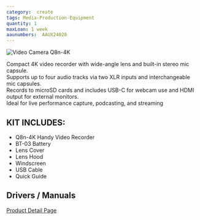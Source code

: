 ```yaml
---
category:  create
tags: Media-Production-Equipment
quantity: 1
maxLoan: 1 week
aaunumbers:  AAUX24020
---
```

![Video Camera Q8n-4K](https://zoomcorp.com/media/images/4-Track_inset_3.width-800.png)

Compact 4K video recorder with wide-angle lens and built-in stereo mic capsule.<br>Supports up to four audio tracks via two XLR inputs and interchangeable mic capsules.<br>Records to microSD cards and includes USB-C for webcam use and HDMI output for external monitors.<br>Ideal for live performance capture, podcasting, and streaming
## KIT INCLUDES:
-  Q8n-4K Handy Video Recorder
- BT-03 Battery
- Lens Cover
- Lens Hood
- Windscreen
- USB Cable
- Quick Guide

## Drivers / Manuals
[Product Detail Page](https://zoomcorp.com/en/de/video-recorders/video-recorders/q8n-4k/q8n-4k-support/)



